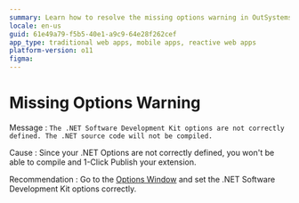 ```yaml
---
summary: Learn how to resolve the missing options warning in OutSystems 11 (O11) by correctly setting the .NET Software Development Kit options.
locale: en-us
guid: 61e49a79-f5b5-40e1-a9c9-64e28f262cef
app_type: traditional web apps, mobile apps, reactive web apps
platform-version: o11
figma:
---
```


# Missing Options Warning

Message
:   `The .NET Software Development Kit options are not correctly defined. The .NET source code will not be compiled.`

Cause
:   Since your .NET Options are not correctly defined, you won't be able to compile and 1-Click Publish your extension.

Recommendation
:   Go to the [Options Window](<../../integration-studio/menu/edit/options.md>) and set the .NET Software Development Kit options correctly.